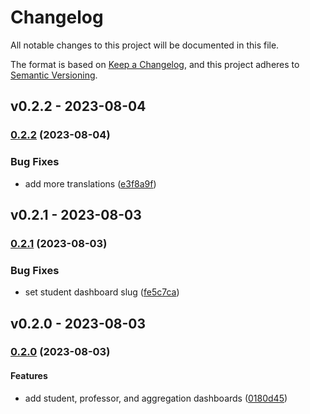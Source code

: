 # Changelog

All notable changes to this project will be documented in this file.

The format is based on [Keep a Changelog](https://keepachangelog.com/en/1.0.0/),
and this project adheres to [Semantic Versioning](https://semver.org/spec/v2.0.0.html).

## v0.2.2 - 2023-08-04

### [0.2.2](https://github.com/eduNEXT/tutor-contrib-aspects-unidigital/compare/v0.2.1...v0.2.2) (2023-08-04)

### Bug Fixes

- add more translations ([e3f8a9f](https://github.com/eduNEXT/tutor-contrib-aspects-unidigital/commit/e3f8a9f49ea19ce16e1a15f0d1ad78e2a509cf20))

## v0.2.1 - 2023-08-03

### [0.2.1](https://github.com/eduNEXT/tutor-contrib-aspects-unidigital/compare/v0.2.0...v0.2.1) (2023-08-03)

### Bug Fixes

- set student dashboard slug ([fe5c7ca](https://github.com/eduNEXT/tutor-contrib-aspects-unidigital/commit/fe5c7cab5c860e4788bbbab9c36c861586d1996b))

## v0.2.0 - 2023-08-03

### [0.2.0](https://github.com/eduNEXT/tutor-contrib-aspects-unidigital/compare/v0.1.0...v0.2.0) (2023-08-03)

#### Features

- add student, professor, and aggregation dashboards ([0180d45](https://github.com/eduNEXT/tutor-contrib-aspects-unidigital/commit/0180d45f9b0cfd7004d29f7c7b301651cf5f9d9d))
